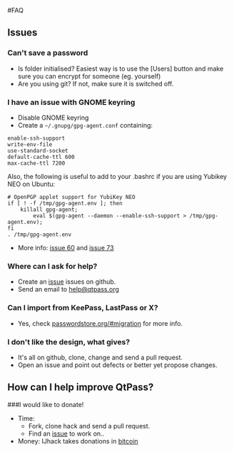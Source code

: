 #FAQ

## Issues

### Can't save a password
* Is folder initialised? Easiest way is to use the [Users] button and make sure you can encrypt for someone (eg. yourself)
* Are you using git? If not, make sure it is switched off.

### I have an issue with GNOME keyring
* Disable GNOME keyring
* Create a `~/.gnupg/gpg-agent.conf` containing:
```
enable-ssh-support
write-env-file
use-standard-socket
default-cache-ttl 600
max-cache-ttl 7200
```

Also, the following is useful to add to your .bashrc if you are using Yubikey NEO on Ubuntu:

```
# OpenPGP applet support for YubiKey NEO
if [ ! -f /tmp/gpg-agent.env ]; then
    killall gpg-agent;
        eval $(gpg-agent --daemon --enable-ssh-support > /tmp/gpg-agent.env);
fi
. /tmp/gpg-agent.env
```

* More info: [issue 60](https://github.com/IJHack/qtpass/issues/60) and [issue 73](https://github.com/IJHack/qtpass/issues/73)

### Where can I ask for help?
* Create an [issue](https://github.com/IJHack/qtpass/) issues on github.
* Send an email to [help@qtpass.org](help@qtpass.org)

### Can I import from KeePass, LastPass or X?
* Yes, check [passwordstore.org/#migration](http://www.passwordstore.org/#migration) for more info.

### I don't like the design, what gives?
* It's all on github, clone, change and send a pull request.
* Open an issue and point out defects or better yet propose changes.

## How can I help improve QtPass?


###I would like to donate!

* Time:
  * Fork, clone hack and send a pull request.
  * Find an [issue](https://github.com/IJHack/qtpass/issues) to work on..
* Money:
IJhack takes donations in [bitcoin](https://blockchain.info/address/146dqz8zXn9iNZMv5s7JVqwZKjrmumHBfb)
